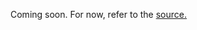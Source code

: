 Coming soon. For now, refer to the [source.](http://github.com/lacava/feat/blob/master/python/feat.py) 

